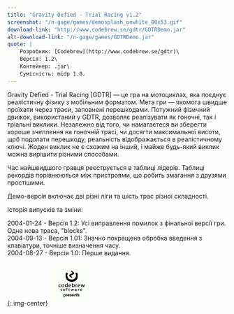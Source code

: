 ```yaml
---
title: "Gravity Defied - Trial Racing v1.2"
screenshot: "/n-gage/games/demosplash_onwhite_80x53.gif"
download-link: "http://www.codebrew.se/gdtr/GDTRDemo.jar"
alt-download-link: "/n-gage/games/GDTRDemo.jar"
quote: |
    Розробник: [Codebrew](http://www.codebrew.se/gdtr)\
    Версія: 1.2\
    Контейнер: .jar\
    Сумісність: midp 1.0.
---
```


Gravity Defied - Trial Racing [GDTR] — це гра на мотоциклах, яка поєднує реалістичну фізику з мобільним форматом. Мета гри — якомога швидше проїхати через траси, заповнені перешкодами. Потужний фізичний движок, використаний у GDTR, дозволяє реалізувати як гоночні, так і тріальні виклики. Незалежно від того, чи намагаєтеся ви зберегти хороше зчеплення на гоночній трасі, чи досягти максимальної висоти, щоб подолати перешкоду, реальність відображається в реалістичному ключі. Жоден виклик не є схожим на інший, і майже будь-який виклик можна вирішити різними способами.

Час найшвидшого гравця реєструється в таблиці лідерів. Таблиці рекордів порівнюються між пристроями, що робить змагання з друзями простішими.

Демо-версія включає дві різні ліги та шість трас різної складності.

Історія випусків та зміни:

2004-01-24 - Версія 1.2: Усі виправлення помилок з фінальної версії гри. Одна нова траса, "blocks".\
2004-09-13 - Версія 1.01: Значно покращена обробка введення з клавіатури, точніше визначення часу.\
2004-08-27 - Версія 1.0: Перше видання.

{:.img-center}
![gdtr](/n-gage/games/gdtr_anim_100.gif)
